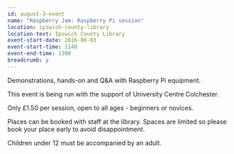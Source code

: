 ```yaml
---
id: august-3-event
name: "Raspberry Jam: Raspberry Pi session"
location: ipswich-county-library
location-text: Ipswich County Library
event-start-date: 2016-08-03
event-start-time: 1140
event-end-time: 1300
breadcrumb: y
---
```

Demonstrations, hands-on and Q&A with Raspberry Pi equipment.

This event is being run with the support of University Centre Colchester.

Only £1.50 per session, open to all ages - beginners or novices.

Places can be booked with staff at the library. Spaces are limited so please book your place early to avoid disappointment.

Children under 12 must be accompanied by an adult.
